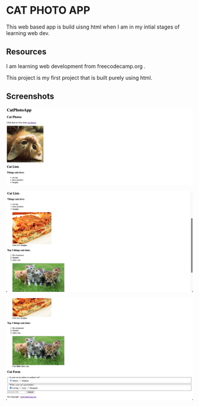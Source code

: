 
# CAT PHOTO APP

This web based app is build uisng html when I am in my intial stages of learning web dev.




## Resources


I am learning web development from freecodecamp.org .

This project is my first project that is built purely using html.
## Screenshots

![Web page Screenshots 1](images/1.png)

![Web page Screenshots 2](images/2.png)

![Web page Screenshots 3](images/3.png)


